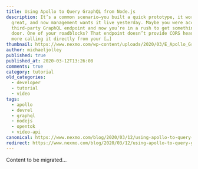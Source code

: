 ```yaml
---
title: Using Apollo to Query GraphQL from Node.js
description: It’s a common scenario—you built a quick prototype, it worked
  great, and now management wants it live yesterday. Maybe you were accessing a
  third-party GraphQL endpoint and now you’re in a rush to get something out the
  door. One of your roadblocks? That endpoint doesn’t provide CORS headers. No
  more calling it directly from your […]
thumbnail: https://www.nexmo.com/wp-content/uploads/2020/03/E_Apollo_GraphQL_1200x600.png
author: michaeljolley
published: true
published_at: 2020-03-12T13:26:08
comments: true
category: tutorial
old_categories:
  - developer
  - tutorial
  - video
tags:
  - apollo
  - devrel
  - graphql
  - nodejs
  - opentok
  - video-api
canonical: https://www.nexmo.com/blog/2020/03/12/using-apollo-to-query-graphql-from-node-js-dr
redirect: https://www.nexmo.com/blog/2020/03/12/using-apollo-to-query-graphql-from-node-js-dr
---
```

Content to be migrated...
